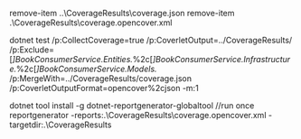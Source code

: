﻿remove-item ..\CoverageResults\coverage.json
remove-item .\CoverageResults\coverage.opencover.xml 

dotnet test /p:CollectCoverage=true /p:CoverletOutput=../CoverageResults/ /p:Exclude=[*]BookConsumerService.Entities.*%2c[*]BookConsumerService.Infrastructure.*%2c[*]BookConsumerService.Models.*  /p:MergeWith=../CoverageResults/coverage.json /p:CoverletOutputFormat=opencover%2cjson -m:1

dotnet tool install -g dotnet-reportgenerator-globaltool //run once
reportgenerator -reports:.\CoverageResults\coverage.opencover.xml -targetdir:.\CoverageResults